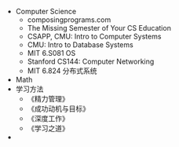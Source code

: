 - Computer Science
	- composingprograms.com
	- The Missing Semester of Your CS Education
	- CSAPP, CMU: Intro to Computer Systems
	- CMU: Intro to Database Systems
	- MIT 6.S081 OS
	- Stanford CS144: Computer Networking
	- MIT 6.824 分布式系统
- Math
- 学习方法
	- 《精力管理》
	- 《成功动机与目标》
	- 《深度工作》
	- 《学习之道》
-